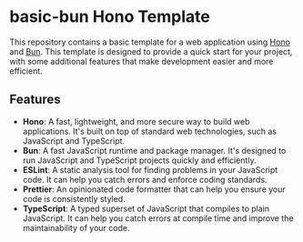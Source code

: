 # basic-bun Hono Template

This repository contains a basic template for a web application using [Hono](https://hono.dev/) and [Bun](https://bun.sh/). This template is designed to provide a quick start for your project, with some additional features that make development easier and more efficient.

## Features

- **Hono**: A fast, lightweight, and more secure way to build web applications. It's built on top of standard web technologies, such as JavaScript and TypeScript.
- **Bun**: A fast JavaScript runtime and package manager. It's designed to run JavaScript and TypeScript projects quickly and efficiently.
- **ESLint**: A static analysis tool for finding problems in your JavaScript code. It can help you catch errors and enforce coding standards.
- **Prettier**: An opinionated code formatter that can help you ensure your code is consistently styled.
- **TypeScript**: A typed superset of JavaScript that compiles to plain JavaScript. It can help you catch errors at compile time and improve the maintainability of your code.
